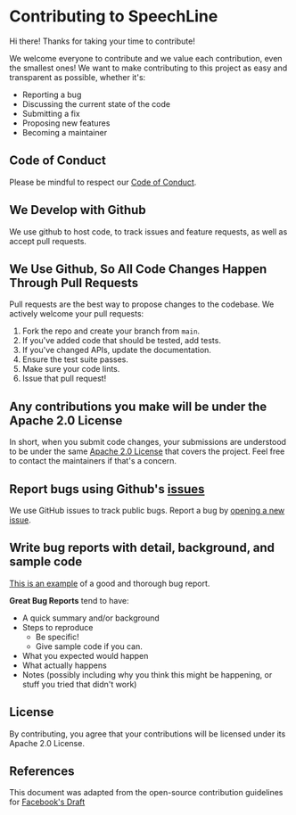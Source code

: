 # Contributing to SpeechLine
Hi there! Thanks for taking your time to contribute!

We welcome everyone to contribute and we value each contribution, even the smallest ones! We want to make contributing to this project as easy and transparent as possible, whether it's:

- Reporting a bug
- Discussing the current state of the code
- Submitting a fix
- Proposing new features
- Becoming a maintainer

## Code of Conduct

Please be mindful to respect our [Code of Conduct](https://github.com/bookbot-kids/speechline/blob/main/CODE_OF_CONDUCT.md).

## We Develop with Github
We use github to host code, to track issues and feature requests, as well as accept pull requests.

## We Use Github, So All Code Changes Happen Through Pull Requests
Pull requests are the best way to propose changes to the codebase. We actively welcome your pull requests:

1. Fork the repo and create your branch from `main`.
2. If you've added code that should be tested, add tests.
3. If you've changed APIs, update the documentation.
4. Ensure the test suite passes.
5. Make sure your code lints.
6. Issue that pull request!

## Any contributions you make will be under the Apache 2.0 License
In short, when you submit code changes, your submissions are understood to be under the same [Apache 2.0 License](https://www.apache.org/licenses/LICENSE-2.0) that covers the project. Feel free to contact the maintainers if that's a concern.

## Report bugs using Github's [issues](https://github.com/bookbot-kids/speechline/issues)
We use GitHub issues to track public bugs. Report a bug by [opening a new issue](https://github.com/bookbot-kids/speechline/issues/new).

## Write bug reports with detail, background, and sample code
[This is an example](http://stackoverflow.com/q/12488905/180626) of a good and thorough bug report.

**Great Bug Reports** tend to have:

- A quick summary and/or background
- Steps to reproduce
  - Be specific!
  - Give sample code if you can.
- What you expected would happen
- What actually happens
- Notes (possibly including why you think this might be happening, or stuff you tried that didn't work)

## License
By contributing, you agree that your contributions will be licensed under its Apache 2.0 License.

## References
This document was adapted from the open-source contribution guidelines for [Facebook's Draft](https://github.com/facebook/draft-js/blob/a9316a723f9e918afde44dea68b5f9f39b7d9b00/CONTRIBUTING.md)